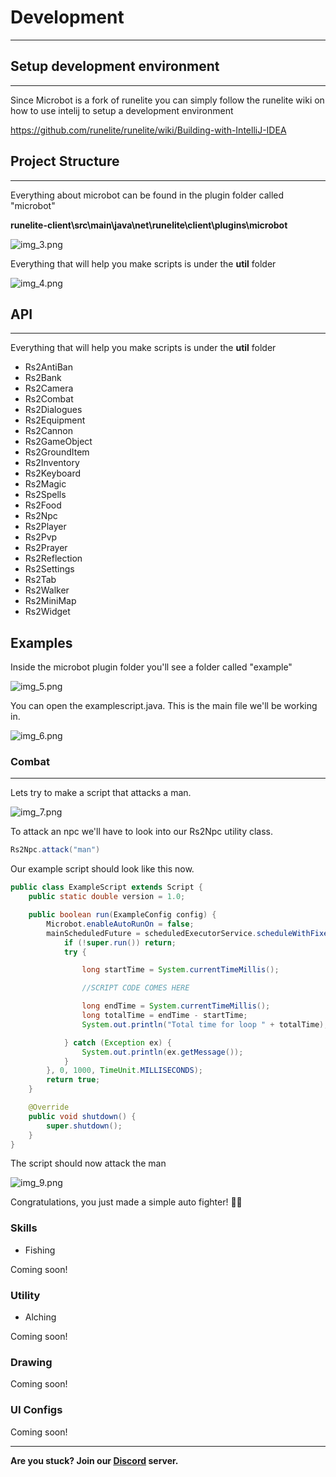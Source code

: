 # Development

---

## Setup development environment

---

Since Microbot is a fork of runelite you can simply follow the runelite wiki on how to use intelij to setup a development environment

https://github.com/runelite/runelite/wiki/Building-with-IntelliJ-IDEA

## Project Structure

---

Everything about microbot can be found in the plugin folder called "microbot"

**runelite-client\src\main\java\net\runelite\client\plugins\microbot**

![img_3.png](img_3.png)

Everything that will help you make scripts is under the **util** folder

![img_4.png](img_4.png)

## API

---

Everything that will help you make scripts is under the **util** folder

* Rs2AntiBan
* Rs2Bank
* Rs2Camera
* Rs2Combat
* Rs2Dialogues
* Rs2Equipment
* Rs2Cannon
* Rs2GameObject
* Rs2GroundItem
* Rs2Inventory
* Rs2Keyboard
* Rs2Magic
* Rs2Spells
* Rs2Food
* Rs2Npc
* Rs2Player
* Rs2Pvp
* Rs2Prayer
* Rs2Reflection
* Rs2Settings
* Rs2Tab
* Rs2Walker
* Rs2MiniMap
* Rs2Widget

## Examples

Inside the microbot plugin folder you'll see a folder called "example"

![img_5.png](img_5.png)

You can open the examplescript.java. This is the main file we'll be working in.

![img_6.png](img_6.png)

### Combat

---

Lets try to make a script that attacks a man.

![img_7.png](img_7.png)

To attack an npc we'll have to look into our Rs2Npc utility class.


```java
Rs2Npc.attack("man")
```

Our example script should look like this now.

```java
public class ExampleScript extends Script {
    public static double version = 1.0;

    public boolean run(ExampleConfig config) {
        Microbot.enableAutoRunOn = false;
        mainScheduledFuture = scheduledExecutorService.scheduleWithFixedDelay(() -> {
            if (!super.run()) return;
            try {

                long startTime = System.currentTimeMillis();

                //SCRIPT CODE COMES HERE

                long endTime = System.currentTimeMillis();
                long totalTime = endTime - startTime;
                System.out.println("Total time for loop " + totalTime);

            } catch (Exception ex) {
                System.out.println(ex.getMessage());
            }
        }, 0, 1000, TimeUnit.MILLISECONDS);
        return true;
    }

    @Override
    public void shutdown() {
        super.shutdown();
    }
}
```

The script should now attack the man

![img_9.png](img_9.png)

Congratulations, you just made a simple auto fighter! 🥳🥳

### Skills

* Fishing

Coming soon!

### Utility

* Alching

Coming soon!

### Drawing

Coming soon!

 ### UI Configs

Coming soon!

---

**Are you stuck? Join our [Discord](https://discord.gg/zaGrfqFEWE) server.**

